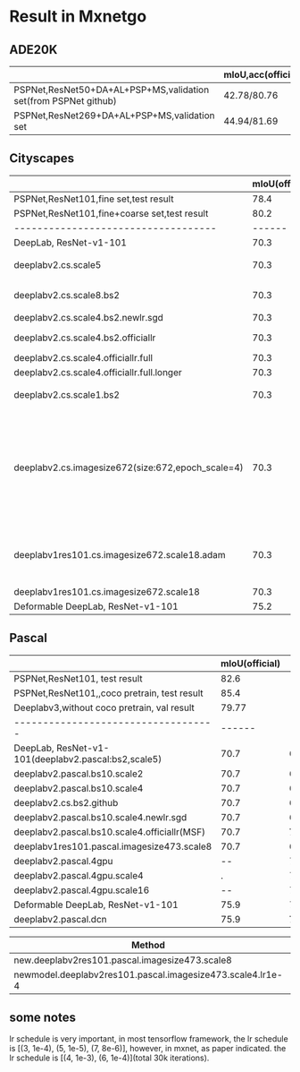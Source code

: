 # Result in Mxnetgo

## ADE20K

|                                   | mIoU,acc(official) | mIoU(my)  |
|-----------------------------------|------|-------|
|PSPNet,ResNet50+DA+AL+PSP+MS,validation set(from PSPNet github)|42.78/80.76|?|
|PSPNet,ResNet269+DA+AL+PSP+MS,validation set|44.94/81.69|?|

## Cityscapes
|                                   | mIoU(official) | mIoU  |
|-----------------------------------|------|-------|
|PSPNet,ResNet101,fine set,test result|78.4||
|PSPNet,ResNet101,fine+coarse set,test result|80.2||
|-----------------------------------|------|-------|
| DeepLab, ResNet-v1-101            | 70.3 | -- |
| deeplabv2.cs.scale5           | 70.3 | 62.25（new code） |
| deeplabv2.cs.scale8.bs2           | 70.3 | 61.5（new code） |
| deeplabv2.cs.scale4.bs2.newlr.sgd| 70.3| 62.6|
|deeplabv2.cs.scale4.bs2.officiallr| 70.3|67.18(new code)
|deeplabv2.cs.scale4.officiallr.full|70.3| 68.95|
|deeplabv2.cs.scale4.officiallr.full.longer|70.3|**69.4**|
|deeplabv2.cs.scale1.bs2| 70.3 | 50.~（new code） |
|deeplabv2.cs.imagesize672(size:672,epoch_scale=4)|70.3|65,because epoch_scale is too small, it should be 18, however, the dataload speed is too slow in mxnetgo|
|deeplabv1res101.cs.imagesize672.scale18.adam|70.3|44.99 in epoch 6, stopped because of OOM|
|deeplabv1res101.cs.imagesize672.scale18|70.3|48.4|
| Deformable DeepLab, ResNet-v1-101 | 75.2 |-- |


## Pascal 
|                                   | mIoU(official) | mIoU|
|-----------------------------------|------|------|
PSPNet,ResNet101, test result|82.6||
PSPNet,ResNet101,,coco pretrain, test result|85.4||
|Deeplabv3,without coco pretrain, val result|79.77||
|-----------------------------------|------|------|
| DeepLab, ResNet-v1-101(deeplabv2.pascal:bs2,scale5)| 70.7 | 67.2 |
|deeplabv2.pascal.bs10.scale2 | 70.7  | 61 |
|deeplabv2.pascal.bs10.scale4| 70.7| 63.~|
|deeplabv2.cs.bs2.github| 70.7| 65|
|deeplabv2.pascal.bs10.scale4.newlr.sgd| 70.7  | 66.9(msf:67.9)|
|deeplabv2.pascal.bs10.scale4.officiallr(MSF)| 70.7 |**70.45**|
|deeplabv1res101.pascal.imagesize473.scale8|70.7|69.3|
|deeplabv2.pascal.4gpu|--|70.5|
|deeplabv2.pascal.4gpu.scale4|.|70.99|
|deeplabv2.pascal.4gpu.scale16|--|71.7|
| Deformable DeepLab, ResNet-v1-101 | 75.9 | 74.2 |
|deeplabv2.pascal.dcn| 75.9 |  **74.7**|


|                     Method      | mIoU| my|
|-----------------------------------|------|-------|
|new.deeplabv2res101.pascal.imagesize473.scale8|70.7|59.64|
|newmodel.deeplabv2res101.pascal.imagesize473.scale4.lr1e-4|70.7|56|

## some notes

lr schedule is very important, in most tensorflow framework, the lr schedule is [(3, 1e-4), (5, 1e-5), (7, 8e-6)], however, in mxnet, as paper indicated. the lr schedule is [(4, 1e-3), (6, 1e-4)](total 30k iterations).


